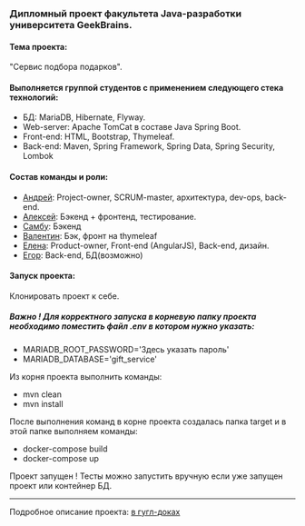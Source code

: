 <h3>Дипломный проект факультета Java-разработки университета GeekBrains.</h3>
<h4>Тема проекта:</h4>
"Сервис подбора подарков".
<h4>Выполняется группой студентов с применением следующего стека технологий:</h4>

<ul>
<li>БД: MariaDB, Hibernate, Flyway.</li>
<li>Web-server: Apache TomCat в составе Java Spring Boot.</li>
<li>Front-end: HTML, Bootstrap, Thymeleaf.</li>
<li>Back-end: Maven, Spring Framework, Spring Data, Spring Security, Lombok</li>
</ul>

<h4>Состав команды и роли:</h4>

<ul>
<li><a href="https://github.com/BigElmo">Андрей</a>: Project-owner, SCRUM-master, архитектура, dev-ops, back-end.</li>
<li><a href="https://github.com/SalnikovAleksey">Алексей</a>: Бэкенд + фронтенд, тестирование.</li>
<li><a href="https://github.com/starmanSN">Самбу</a>: Бэкенд</li>
<li><a href="https://github.com/kvv-9209">Валентин</a>: Бэк, фронт на thymeleaf</li>
<li><a href="https://github.com/Novikova-EY">Елена</a>: Product-owner, Front-end (AngularJS), Back-end, дизайн.</li>
<li><a href="https://github.com/Egor-Khaziev">Егор</a>: Back-end, БД(возможно)</li>
</ul>

<h4>Запуск проекта:</h4>


Клонировать проект к себе. 
<h5>Важно ! Для корректного запуска в корневую папку проекта необходимо поместить файл .env в котором нужно указать:</h5>

<ul>
<li>MARIADB_ROOT_PASSWORD='Здесь указать пароль'</li>
<li>MARIADB_DATABASE='gift_service'</li>
</ul>

Из корня проекта выполнить команды:

<ul>
<li>mvn clean</li>
<li>mvn install</li>
</ul>

После выполнения команд в корне проекта создалась папка target и в этой папке выполняем команды:

<ul>
<li>docker-compose build</li>
<li>docker-compose up</li>
</ul>
Проект запущен ! 
Тесты можно запустить вручную если уже запущен проект или контейнер БД.

<hr>
Подробное описание проекта: <a href="https://docs.google.com/document/d/1JalT0d-NrFb3reD91P5e70R5gDLTBG3z/edit?usp=sharing&ouid=106094704088529691884&rtpof=true&sd=true">в гугл-доках</a>

